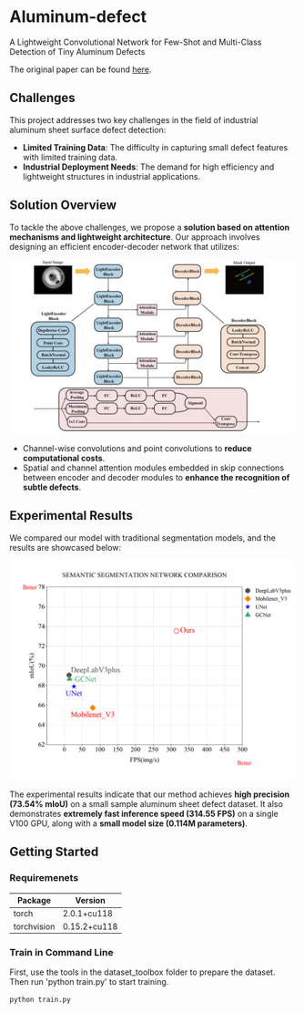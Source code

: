 # Aluminum-defect
A Lightweight Convolutional Network for Few-Shot and Multi-Class Detection of Tiny Aluminum Defects

The original paper can be found [here](https://github.com/NETgonight/Aluminum-defect/tree/main/paper).

##  Challenges

This project addresses two key challenges in the field of industrial aluminum sheet surface defect detection:

- **Limited Training Data**: The difficulty in capturing small defect features with limited training data.
- **Industrial Deployment Needs**: The demand for high efficiency and lightweight structures in industrial applications.

## Solution Overview

To tackle the above challenges, we propose a **solution based on attention mechanisms and lightweight architecture**\. Our approach involves designing an efficient encoder-decoder network that utilizes:

![Model Structure](image/Network_Structure_new.png)

- Channel-wise convolutions and point convolutions to **reduce computational costs**.
- Spatial and channel attention modules embedded in skip connections between encoder and decoder modules to **enhance the recognition of subtle defects**.

## Experimental Results

We compared our model with traditional segmentation models, and the results are showcased below:

![Network Comparison](image/Network_comparision.png)

The experimental results indicate that our method achieves **high precision (73.54% mIoU)** on a small sample aluminum sheet defect dataset. It also demonstrates **extremely fast inference speed (314.55 FPS)** on a single V100 GPU, along with a **small model size (0.114M parameters)**.

## Getting Started

### Requiremenets

| Package     | Version      |
| ----------- | ------------ |
| torch       | 2.0.1+cu118  |
| torchvision | 0.15.2+cu118 |

### Train in Command Line

First, use the tools in the dataset_toolbox folder to prepare the dataset. Then run 'python train.py' to start training.

```
python train.py
```

